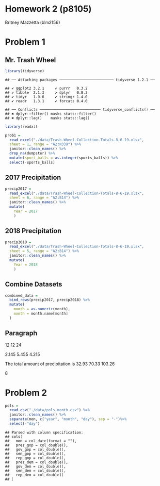 Homework 2 (p8105)
================
Britney Mazzetta (blm2156)

# Problem 1

## Mr. Trash Wheel

``` r
library(tidyverse)
```

    ## ── Attaching packages ───────────────────────── tidyverse 1.2.1 ──

    ## ✔ ggplot2 3.2.1     ✔ purrr   0.3.2
    ## ✔ tibble  2.1.3     ✔ dplyr   0.8.3
    ## ✔ tidyr   1.0.0     ✔ stringr 1.4.0
    ## ✔ readr   1.3.1     ✔ forcats 0.4.0

    ## ── Conflicts ──────────────────────────── tidyverse_conflicts() ──
    ## ✖ dplyr::filter() masks stats::filter()
    ## ✖ dplyr::lag()    masks stats::lag()

``` r
library(readxl)

prob1 = 
  read_excel("./data/Trash-Wheel-Collection-Totals-8-6-19.xlsx", 
  sheet = 1, range = "A2:N338") %>%
  janitor::clean_names() %>%
  drop_na(dumpster) %>%
  mutate(sport_balls = as.integer(sports_balls)) %>%
  select(-sports_balls)
```

## 2017 Precipitation

``` r
precip2017 = 
  read_excel("./data/Trash-Wheel-Collection-Totals-8-6-19.xlsx", 
  sheet = 6, range = "A2:B14") %>%
  janitor::clean_names() %>%
  mutate(
    Year = 2017
    )
```

## 2018 Precipitation

``` r
precip2018 = 
  read_excel("./data/Trash-Wheel-Collection-Totals-8-6-19.xlsx", 
  sheet = 5, range = "A2:B14") %>%
  janitor::clean_names() %>%
  mutate(
    Year = 2018
    )
```

## Combine Datasets

``` r
combined_data =
  bind_rows(precip2017, precip2018) %>%
  mutate(
    month = as.numeric(month),
    month = month.name[month]
  )
```

## Paragraph

12 12 24

2.145 5.455 4.215

The total amount of precipitation is 32.93 70.33 103.26

8

# Problem 2

``` r
pols = 
  read_csv("./data/pols-month.csv") %>%
  janitor::clean_names() %>% 
  separate(mon, c("year", "month", "day"), sep = "-")%>%
  select(-"day")
```

    ## Parsed with column specification:
    ## cols(
    ##   mon = col_date(format = ""),
    ##   prez_gop = col_double(),
    ##   gov_gop = col_double(),
    ##   sen_gop = col_double(),
    ##   rep_gop = col_double(),
    ##   prez_dem = col_double(),
    ##   gov_dem = col_double(),
    ##   sen_dem = col_double(),
    ##   rep_dem = col_double()
    ## )
